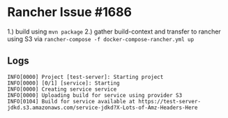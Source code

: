 # Rancher Issue #1686

1.) build using `mvn package`
2.) gather build-context and transfer to rancher using S3 via `rancher-compose -f docker-compose-rancher.yml up`

## Logs

```
INFO[0000] Project [test-server]: Starting project      
INFO[0000] [0/1] [service]: Starting                    
INFO[0000] Creating service service                     
INFO[0000] Uploading build for service using provider S3 
INFO[0104] Build for service available at https://test-server-jdkd.s3.amazonaws.com/service-jdkd?X-Lots-of-Amz-Headers-Here
```
